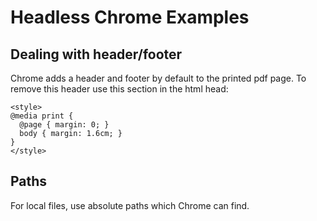 # Headless Chrome Examples

## Dealing with header/footer
Chrome adds a header and footer by default to the printed pdf page.  To remove
this header use this section in the html head:

	<style>
	@media print {
	  @page { margin: 0; }
	  body { margin: 1.6cm; }
	}
	</style>

## Paths
For local files, use absolute paths which Chrome can find.
